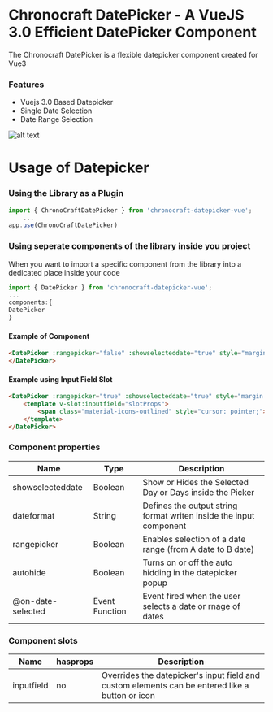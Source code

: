 # Chronocraft DatePicker - A VueJS 3.0 Efficient DatePicker Component
The Chronocraft DatePicker is a flexible datepicker component created for Vue3

### Features
- Vuejs 3.0 Based Datepicker
- Single Date Selection
- Date Range Selection


![alt text](https://gamepencils.com/datepicker_gif.gif)


# Usage of Datepicker
### Using the Library as a Plugin
```javascript
import { ChronoCraftDatePicker } from 'chronocraft-datepicker-vue';
    ...
app.use(ChronoCraftDatePicker)
```

### Using seperate components of the library inside you project
When you want to import a specific component from the library into a dedicated place inside your code
```javascript
import { DatePicker } from 'chronocraft-datepicker-vue';
...
components:{
DatePicker
}
```


#### Example of Component
```html
<DatePicker :rangepicker="false" :showselecteddate="true" style="margin: 0px auto;">
</DatePicker>
```

#### Example using Input Field Slot
```html
<DatePicker :rangepicker="true" :showselecteddate="true" style="margin: 0px auto;" @on-date-selected="OnDateSelected">
    <template v-slot:inputfield="slotProps">
        <span class="material-icons-outlined" style="cursor: pointer;">date_range</span>
    </template>
</DatePicker>
```

### Component properties

|  Name  | Type  | Description  |
|---|---|---|
|  showselecteddate  |  Boolean  |  Show or Hides the Selected Day or Days inside the Picker  |
|  dateformat  | String  | Defines the output string format writen inside the input component |
|  rangepicker  |  Boolean  |  Enables selection of a date range (from A date to B date) |
|  autohide  |  Boolean  |  Turns on or off the auto hidding in the datepicker popup |
|  @on-date-selected  |  Event Function   | Event fired when the user selects a date or rnage of dates  |

### Component slots

|  Name  | hasprops  | Description  |
|---|---|---|
|  inputfield  | no  | Overrides the datepicker's input field and custom elements can be entered like a button or icon